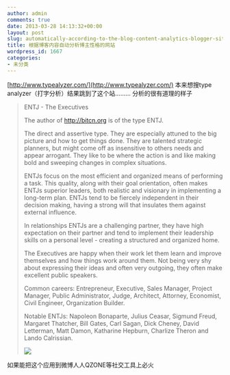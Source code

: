 ```yaml
---
author: admin
comments: true
date: 2013-03-28 14:13:32+00:00
layout: post
slug: automatically-according-to-the-blog-content-analytics-blogger-site
title: 根据博客内容自动分析博主性格的网站
wordpress_id: 1667
categories:
- 未分类
---
```


[http://www.typealyzer.com/](http://www.typealyzer.com/)
本来想搜type analyzer（打字分析）结果跳到了这个站......... 分析的很有道理的样子


> ENTJ - The Executives
> 
> The author of http://bitcn.org is of the type ENTJ.
> 
> The direct and assertive type. They are especially attuned to the big picture and how to get things done. They are talented strategic planners, but might come off as insensitive to others needs and appear arrogant. They like to be where the action is and like making bold and sweeping changes in complex situations.
> 
> ENTJs focus on the most efficient and organized means of performing a task. This quality, along with their goal orientation, often makes ENTJs superior leaders, both realistic and visionary in implementing a long-term plan. ENTJs tend to be fiercely independent in their decision making, having a strong will that insulates them against external influence.
> 
> In relationships ENTJs are a challenging partner, they have high expectation on their partner and tend to implement their leadership skills on a personal level - creating a structured and organized home.
> 
> The Executives are happy when their work let them learn and improve themselves and how things work around them. Not being very shy about expressing their ideas and often very outgoing, they often make excellent public speakers.
> 
> Common careers: Entrepreneur, Executive, Sales Manager, Project Manager, Public Administrator, Judge, Architect, Attorney, Economist, Civil Engineer, Organization Builder.
> 
> Notable ENTJs: Napoleon Bonaparte, Julius Ceasar, Sigmund Freud, Margaret Thatcher, Bill Gates, Carl Sagan, Dick Cheney, David Letterman, Matt Damon, Katharine Hepburn, Charlize Theron and Lando Calrissian.
> 
> [![](http://cctvsmg-wordpress.stor.sinaapp.com/uploads/2013/03/typealyzer.png)](http://cctvsmg-wordpress.stor.sinaapp.com/uploads/2013/03/typealyzer.png)


如果能把这个应用到微博人人QZONE等社交工具上必火
